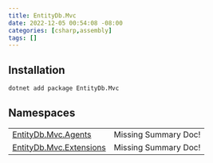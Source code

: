 ```yaml
---
title: EntityDb.Mvc
date: 2022-12-05 00:54:08 -08:00
categories: [csharp,assembly]
tags: []
---
```


## Installation
```sh
dotnet add package EntityDb.Mvc
```
## Namespaces
<table><tr><td><a href='/posts/csharp.namespace.entitydb.mvc.agents/'>EntityDb.Mvc.Agents</a></td><td>Missing Summary Doc!</td></tr><tr><td><a href='/posts/csharp.namespace.entitydb.mvc.extensions/'>EntityDb.Mvc.Extensions</a></td><td>Missing Summary Doc!</td></tr></table>
